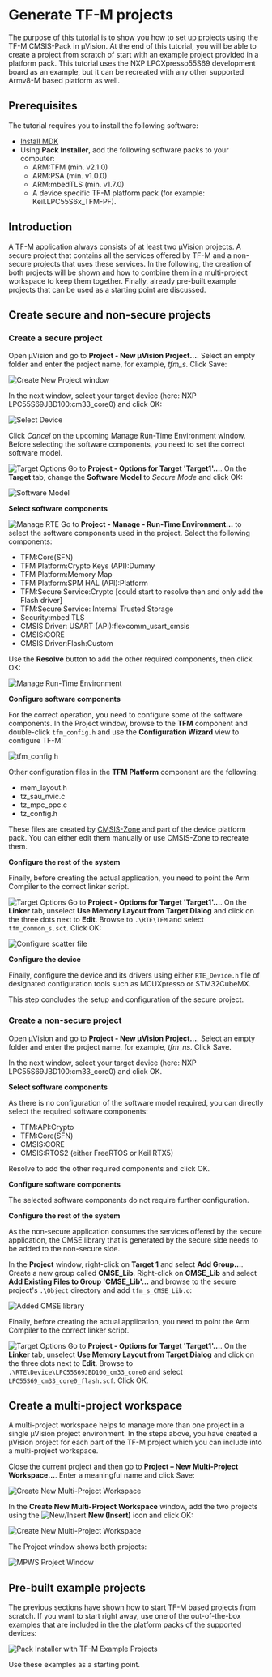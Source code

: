 # Generate TF-M projects

The purpose of this tutorial is to show you how to set up projects using the TF-M CMSIS-Pack in μVision. At the end of this tutorial, you will be able to create a project from scratch of start with an example project provided in a platform pack. This tutorial uses the NXP LPCXpresso55S69 development board as an example, but it can be recreated with any other supported Armv8-M based platform as well.

## Prerequisites

The tutorial requires you to install the following software:
- [Install MDK](https://www2.keil.com/mdk5/install)
- Using **Pack Installer**, add the following software packs to your computer:
  - ARM:TFM (min. v2.1.0)
  - ARM:PSA (min. v1.0.0)
  - ARM:mbedTLS (min. v1.7.0)
  - A device specific TF-M platform pack (for example: Keil.LPC55S6x_TFM-PF).

## Introduction

A TF-M application always consists of at least two µVision projects. A secure project that contains all the services offered by TF-M and a non-secure projects that uses these services. In the following, the creation of both projects will be shown and how to combine them in a multi-project workspace to keep them together. Finally, already pre-built example projects that can be used as a starting point are discussed.

## Create secure and non-secure projects

### Create a secure project

Open µVision and go to **Project - New µVision Project...**. Select an empty folder and enter the project name, for example, *tfm_s*. Click Save:

![Create New Project window](images/create_new_project.png "Create New Project window")

In the next window, select your target device (here: NXP LPC55S69JBD100:cm33_core0) and click OK:

![Select Device](images/select_device.png "Select Device for Target")

Click *Cancel* on the upcoming Manage Run-Time Environment window. Before selecting the software components, you need to set the correct software model.

![Target Options](images/b_uv4_target_options.png "Options for Target 'Target1'") Go to **Project - Options for Target 'Target1'...**. On the **Target** tab, change the **Software Model** to *Secure Mode* and click OK:

![Software Model](images/target_options.png "Select Software Model")

**Select software components**

![Manage RTE](images/b_uv4_rte.png "Manage Run-Time Environment") Go to **Project - Manage - Run-Time Environment...** to select the software components used in the project. Select the following components:

- TFM:Core(SFN)
- TFM Platform:Crypto Keys (API):Dummy
- TFM Platform:Memory Map
- TFM Platform:SPM HAL (API):Platform
- TFM:Secure Service:Crypto [could start to resolve then and only add the Flash driver]
- TFM:Secure Service: Internal Trusted Storage
- Security:mbed TLS
- CMSIS Driver: USART (API):flexcomm_usart_cmsis
- CMSIS:CORE
- CMSIS Driver:Flash:Custom

Use the **Resolve** button to add the other required components, then click OK:

![Manage Run-Time Environment](images/manage_rte.png "Manage Run-Time Environment")

**Configure software components**

For the correct operation, you need to configure some of the software components. In the Project window, browse to the **TFM** component and double-click `tfm_config.h` and use the **Configuration Wizard** view to configure TF-M:

![tfm_config.h](images/tfm_config_h.png "Configure TF-M using the tfm_config.h file")

Other configuration files in the **TFM Platform** component are the following:

- mem_layout.h
- tz_sau_nvic.c
- tz_mpc_ppc.c
- tz_config.h

These files are created by [CMSIS-Zone](https://arm-software.github.io/CMSIS_5/Zone/html/index.html) and part of the device platform pack. You can either edit them manually or use CMSIS-Zone to recreate them.

**Configure the rest of the system**

Finally, before creating the actual application, you need to point the Arm Compiler to the correct linker script.

![Target Options](images/b_uv4_target_options.png "Options for Target 'Target1'") Go to **Project - Options for Target 'Target1'...**. On the **Linker** tab, unselect **Use Memory Layout from Target Dialog** and click on the three dots next to **Edit**. Browse to `.\RTE\TFM` and select `tfm_common_s.sct`. Click OK:

![Configure scatter file](images/scatter_file.png "Configure scatter file")

**Configure the device**

Finally, configure the device and its drivers using either `RTE_Device.h` file of designated configuration tools such as MCUXpresso or STM32CubeMX.

This step concludes the setup and configuration of the secure project.

### Create a non-secure project

Open µVision and go to **Project - New µVision Project...**. Select an empty folder and enter the project name, for example, *tfm_ns*. Click Save.

In the next window, select your target device (here: NXP LPC55S69JBD100:cm33_core0) and click OK.

**Select software components**

As there is no configuration of the software model required, you can directly select the required software components:

- TFM:API:Crypto
- TFM:Core(SFN)
- CMSIS:CORE
- CMSIS:RTOS2 (either FreeRTOS or Keil RTX5)

Resolve to add the other required components and click OK.

**Configure software components**

The selected software components do not require further configuration.

**Configure the rest of the system**

As the non-secure application consumes the services offered by the secure application, the CMSE library that is generated by the secure side needs to be added to the non-secure side. 

In the **Project** window, right-click on **Target 1** and select **Add Group...**. Create a new group called **CMSE_Lib**. Right-click on **CMSE_Lib** and select **Add Existing Files to Group 'CMSE_Lib'...** and browse to the secure project's `.\Object` directory and add `tfm_s_CMSE_Lib.o`:

![Added CMSE library](images/cmse_lib.png "Added CMSE library")

Finally, before creating the actual application, you need to point the Arm Compiler to the correct linker script.

![Target Options](images/b_uv4_target_options.png "Options for Target 'Target1'") Go to **Project - Options for Target 'Target1'...**. On the **Linker** tab, unselect **Use Memory Layout from Target Dialog** and click on the three dots next to **Edit**. Browse to `.\RTE\Device\LPC55S69JBD100_cm33_core0` and select `LPC55S69_cm33_core0_flash.scf`. Click OK.

## Create a multi-project workspace

A multi-project workspace helps to manage more than one project in a single µVision project environment. In the steps above, you have created a µVision project for each part of the TF-M project which you can include into a multi-project workspace. 

Close the current project and then go to **Project – New Multi-Project Workspace...**. Enter a meaningful name and click Save:

![Create New Multi-Project Workspace](images/create_new_mpws.png "Create New Multi-Project Workspace")

In the **Create New Multi-Project Workspace** window, add the two projects using the ![New/Insert](images/b_uv4_new_rec.png "New/Insert") **New (Insert)** icon and click OK:

![Create New Multi-Project Workspace](images/mpws_project_items.png "Create New Multi-Project Workspace - Project Items")

The Project window shows both projects:

![MPWS Project Window](images/mpws_project_window.png "MPWS Project Window")

## Pre-built example projects

The previous sections have shown how to start TF-M based projects from scratch. If you want to start right away, use one of the out-of-the-box examples that are included in the the platform packs of the supported devices:

![Pack Installer with TF-M Example Projects](images/pre_built_examples.png "Pack Installer with TF-M Example Projects")

Use these examples as a starting point.